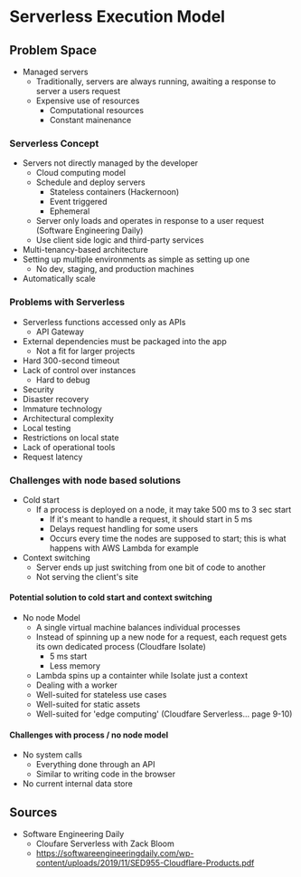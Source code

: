 # Serverless Execution Model

## Problem Space

- Managed servers
  - Traditionally, servers are always running, awaiting a response to server a users request
  - Expensive use of resources
    - Computational resources
    - Constant mainenance

### Serverless Concept

- Servers not directly managed by the developer
  - Cloud computing model
  - Schedule and deploy servers
    - Stateless containers (Hackernoon)
    - Event triggered
    - Ephemeral
  - Server only loads and operates in response to a user request (Software Engineering Daily)
  - Use client side logic and third-party services
- Multi-tenancy-based architecture
- Setting up multiple environments as simple as setting up one
  - No dev, staging, and production machines
- Automatically scale

### Problems with Serverless

- Serverless functions accessed only as APIs
  - API Gateway
- External dependencies must be packaged into the app
  - Not a fit for larger projects
- Hard 300-second timeout
- Lack of control over instances
  - Hard to debug
- Security
- Disaster recovery
- Immature technology
- Architectural complexity
- Local testing
- Restrictions on local state
- Lack of operational tools
- Request latency

### Challenges with node based solutions

- Cold start
  - If a process is deployed on a node, it may take 500 ms to 3 sec start
    - If it's meant to handle a request, it should start in 5 ms
    - Delays request handling for some users
    - Occurs every time the nodes are supposed to start; this is what happens with AWS Lambda for example
- Context switching
  - Server ends up just switching from one bit of code to another
  - Not serving the client's site

#### Potential solution to cold start and context switching

- No node Model
  - A single virtual machine balances individual processes
  - Instead of spinning up a new node for a request, each request gets its own dedicated process (Cloudfare Isolate)
    - 5 ms start
    - Less memory
  - Lambda spins up a containter while Isolate just a context
  - Dealing with a worker
  - Well-suited for stateless use cases
  - Well-suited for static assets
  - Well-suited for 'edge computing' (Cloudfare Serverless... page 9-10)

#### Challenges with process / no node model

- No system calls
  - Everything done through an API
  - Similar to writing code in the browser
- No current internal data store

## Sources

- Software Engineering Daily
  - Cloufare Serverless with Zack Bloom
  - https://softwareengineeringdaily.com/wp-content/uploads/2019/11/SED955-Cloudflare-Products.pdf
